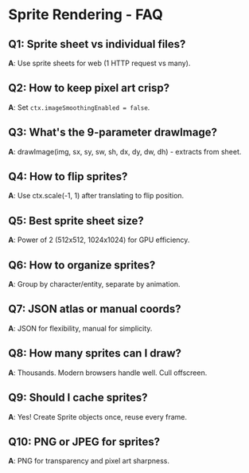 # Sprite Rendering - FAQ

## Q1: Sprite sheet vs individual files?
**A**: Use sprite sheets for web (1 HTTP request vs many).

## Q2: How to keep pixel art crisp?
**A**: Set `ctx.imageSmoothingEnabled = false`.

## Q3: What's the 9-parameter drawImage?
**A**: drawImage(img, sx, sy, sw, sh, dx, dy, dw, dh) - extracts from sheet.

## Q4: How to flip sprites?
**A**: Use ctx.scale(-1, 1) after translating to flip position.

## Q5: Best sprite sheet size?
**A**: Power of 2 (512x512, 1024x1024) for GPU efficiency.

## Q6: How to organize sprites?
**A**: Group by character/entity, separate by animation.

## Q7: JSON atlas or manual coords?
**A**: JSON for flexibility, manual for simplicity.

## Q8: How many sprites can I draw?
**A**: Thousands. Modern browsers handle well. Cull offscreen.

## Q9: Should I cache sprites?
**A**: Yes! Create Sprite objects once, reuse every frame.

## Q10: PNG or JPEG for sprites?
**A**: PNG for transparency and pixel art sharpness.
